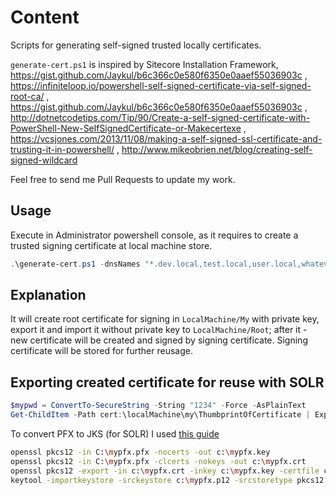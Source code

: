 # Content

Scripts for generating self-signed trusted locally certificates.

```generate-cert.ps1``` is inspired by Sitecore Installation Framework, https://gist.github.com/Jaykul/b6c366c0e580f6350e0aaef55036903c , https://infiniteloop.io/powershell-self-signed-certificate-via-self-signed-root-ca/ , https://gist.github.com/Jaykul/b6c366c0e580f6350e0aaef55036903c , http://dotnetcodetips.com/Tip/90/Create-a-self-signed-certificate-with-PowerShell-New-SelfSignedCertificate-or-Makecertexe , https://vcsjones.com/2013/11/08/making-a-self-signed-ssl-certificate-and-trusting-it-in-powershell/ , http://www.mikeobrien.net/blog/creating-self-signed-wildcard

Feel free to send me Pull Requests to update my work.

## Usage

Execute in Administrator powershell console, as it requires to create a trusted signing certificate at local machine store.

```powershell
.\generate-cert.ps1 -dnsNames "*.dev.local,test.local,user.local,whatever.local"
```

## Explanation

It will create root certificate for signing in ```LocalMachine/My``` with private key, export it and import it without private key to ```LocalMachine/Root```; after it - new certificate will be created and signed by signing certificate. Signing certificate will be stored for further reusage.

## Exporting created certificate for reuse with SOLR

```powershell
$mypwd = ConvertTo-SecureString -String "1234" -Force -AsPlainText
Get-ChildItem -Path cert:\localMachine\my\ThumbprintOfCertificate | Export-PfxCertificate -FilePath C:\mypfx.pfx -Password $mypwd
```

To convert PFX to JKS (for SOLR) I used [this guide](https://dzone.com/articles/convert-pfx-certificate-to-jks-p12-crt)

```bash
openssl pkcs12 -in C:\mypfx.pfx -nocerts -out c:\mypfx.key
openssl pkcs12 -in C:\mypfx.pfx -clcerts -nokeys -out c:\mypfx.crt  
openssl pkcs12 -export -in c:\mypfx.crt -inkey c:\mypfx.key -certfile c:\mypfx.crt -name "examplecert" -out c:\mypfx.p12
keytool -importkeystore -srckeystore c:\mypfx.p12 -srcstoretype pkcs12 -destkeystore c:\mypfx.jks -deststoretype JKS
```